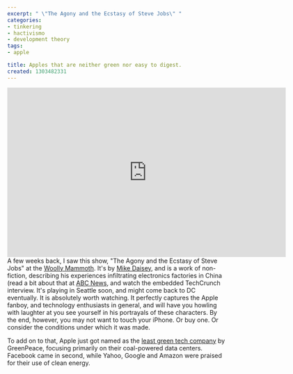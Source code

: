 ```yaml
---
excerpt: " \"The Agony and the Ecstasy of Steve Jobs\" "
categories:
- tinkering
- hactivismo
- development theory
tags:
- apple

title: Apples that are neither green nor easy to digest.
created: 1303482331
---
```

<iframe title="YouTube video player" width="640" height="390" src="http://www.youtube.com/embed/vdJ4pGe7K1s" frameborder="0" allowfullscreen></iframe>
 A few weeks back, I saw this show, "The Agony and the Ecstasy of Steve Jobs"  at the <a href="http://www.woollymammoth.net/performances/show_steve_jobs.php">Woolly Mammoth</a>.  It's by <a href="http://mikedaisey.blogspot.com">Mike Daisey</a>, and is a work of non-fiction, describing his experiences infiltrating electronics factories in China (read a bit about that at <a href="abcnews.go.com/Technology/man-show-spins-story-steve-jobs-genius-shocking/story?id=12743763">ABC News</a>, and watch the embedded TechCrunch interview.  It's playing in Seattle soon, and might come back to DC eventually.  It is absolutely worth watching.  It perfectly captures the Apple fanboy, and technology enthusiasts in general, and will have you howling with laughter at you see yourself in his portrayals of these characters.  By the end, however, you may not want to touch your iPhone.  Or buy one.  Or consider the conditions under which it was made.

To add on to that, Apple just got named as the <a href="http://slatest.slate.com/id/2291777?wpisrc=sl_ipad">least green tech company</a> by GreenPeace, focusing primarily on their coal-powered data centers.  Facebook came in second, while Yahoo, Google and Amazon were praised for their use of clean energy.
